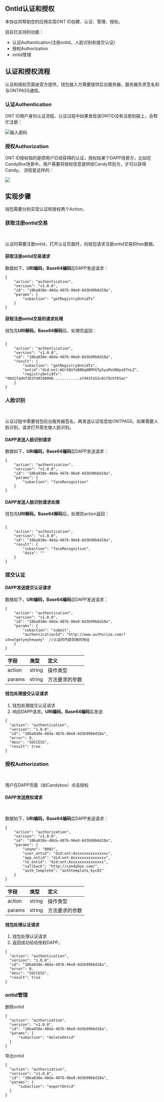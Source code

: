 ## OntId认证和授权

本协议将帮助您的应用实现ONT ID创建、认证、管理、授权。

目前已支持的功能：
* 认证Authentication(注册ontid，人脸识别和提交认证)
* 授权Authorization
* ontid管理

## 认证和授权流程

认证和授权页面由官方提供，钱包接入方需要提供后台服务器，服务器负责签名和与ONTPASS通信。

### 认证Authentication

ONT ID用户身份认证流程，认证过程中如果发现该ONTID没有注册到链上，会帮忙注册：

![输入密码](https://raw.githubusercontent.com/ontio/documentation/master/pro-website-docs/assets/ui-register.jpg) 

### 授权Authorization

ONT ID授权指的是把用户已经获得的认证，授权给某个DAPP场景方，比如在CandyBox场景中，用户需要将授权信息提供给Candy项目方，才可以获得Candy。 流程是这样的：

![](https://raw.githubusercontent.com/ontio/documentation/master/pro-website-docs/assets/auth.png)

## 实现步骤

钱包需要分别实现认证和授权两个Action。


### 获取注册ontid交易
<br>

认证时需要注册ontid，打开认证页面时，向钱包请求注册ontid交易的hex数据。

#### 获取注册ontid交易请求

数据如下，**URI编码，Base64编码**后DAPP发送请求：
```
{
	"action": "authentication",
	"version": "v1.0.0",
	"id": "10ba038e-48da-487b-96e8-8d3b99b6d18a",		
	"params": {
	    "subaction": "getRegistryOntidTx"
	}
}
```
#### 获取注册ontid交易的请求处理
钱包先**URI解码，Base64解码**后，处理完返回：


```

{
	"action": "authentication",
	"version": "v1.0.0",
	"id": "10ba038e-48da-487b-96e8-8d3b99b6d18a",		
	"result": {
	    "subaction": "getRegistryOntidTx", 
	    "ontid":"did:ont:AUr5QUfeBADq6BMY6Tp5yuMsUNGpsD7nLZ",
	    "registryOntidTx": "00d1fad4f3b3f40100000............e7493fa52c01f9c6f65ac"
	}
}
```

### 人脸识别
<br>

认证过程中需要钱包后台服务器签名，再发送认证信息给ONTPASS。如果需要人脸识别，请求打开原生做人脸识别。

#### DAPP发送人脸识别请求

数据如下，**URI编码，Base64编码**后DAPP发送请求：
```
{
	"action": "authentication",
	"version": "v1.0.0",
	"id": "10ba038e-48da-487b-96e8-8d3b99b6d18a",		
	"params": {
	    "subaction": "faceRecognition"
	}
}
```
#### DAPP发送人脸识别请求处理
钱包先**URI解码，Base64解码**后，处理完action返回：


```

{
	"action": "authentication",
	"version": "v1.0.0",
	"id": "10ba038e-48da-487b-96e8-8d3b99b6d18a",		
	"result": {
	    "subaction": "faceRecognition", 
	    "data": ""
	}
}
```

### 提交认证

#### DAPP发送提交认证请求

数据如下，**URI编码，Base64编码**后DAPP发送请求：
```
{
	"action": "authentication",
	"version": "v1.0.0",
	"id": "10ba038e-48da-487b-96e8-8d3b99b6d18a",		
	"params": {
	    "subaction": "submit", 
	    "authenticationId": "http://www.authorize.com/?id=wtgetyeyhewyey"  //认证的内容存放的地址
	}
}
```

|字段|类型|定义|
| :---| :---| :---|
| action | string | 操作类型|
| params | string | 方法要求的参数 |


#### 钱包处理提交认证请求


1. 钱包处理提交认证请求
2. 响应DAPP请求。**URI编码，Base64编码**后发送

```
{
  "action": "authentication",
  "version": "1.0.0", 
  "id": "10ba038e-48da-487b-96e8-8d3b99b6d18a",	  
  "error": 0,
  "desc": "SUCCESS",
  "result": true
}
```


### 授权Authorization

<br>

用户在DAPP页面（如Candybox）点击授权  

#### DAPP发送授权请求
<br>

数据如下，**URI编码，Base64编码**后DAPP发送请求：
```
{
	"action": "authorization",
	"version": "v1.0.0",
	"id": "10ba038e-48da-487b-96e8-8d3b99b6d18a",		
	"params": {
		"seqno": "0001",
		"user_ontid": "did:ont:Assxxxxxxxxxxxxx",
		"app_ontid": "did:ont:Assxxxxxxxxxxxxx",
		"to_ontid": "did:ont:Assxxxxxxxxxxxxx",
		"callback": "http://candybox.com/",
		"auth_templete": "authtemplate_kyc01"
	}
}
```

|字段|类型|定义|
| :---| :---| :---|
| action | string | 操作类型|
| params | string | 方法要求的参数 |


#### 钱包处理认证请求


1. 钱包处理认证请求
2. 返回成功给给授权DAPP。

```
{
  "action": "authentication",
  "version": "1.0.0", 
  "id": "10ba038e-48da-487b-96e8-8d3b99b6d18a",	  
  "error": 0,
  "desc": "SUCCESS",
  "result": true
}
```


### ontid管理

删除ontid

```
{
  "action": "authorization",
  "version": "v1.0.0",  
  "id": "10ba038e-48da-487b-96e8-8d3b99b6d18a",	 
  "params": {
      "subaction": "deleteOntid"
  }
}
```

导出ontid

```
{
  "action": "authorization",
  "version": "v1.0.0",  
  "id": "10ba038e-48da-487b-96e8-8d3b99b6d18a",	 
  "params": {
      "subaction": "exportOntid"
  }
}
```